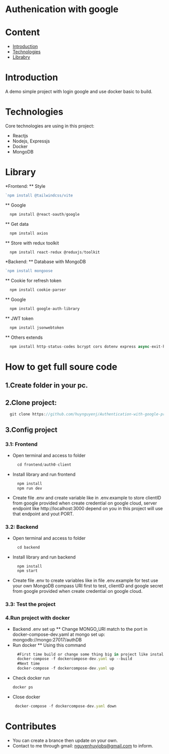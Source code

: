# Authenication with google
# Content
* [Introduction](#introduction)
* [Technologies](#technologies)
* [Librabry](#library)
# Introduction
A demo simple project with login google and use docker basic to build.
# Technologies
Core technologies are using in this project:
* Reactjs
* Nodejs, Expressjs
* Docker
* MongoDB
# Library
*Frontend:
** Style
```js
`npm install @tailwindcss/vite
```
** Google
```js
  npm install @react-oauth/google
```
** Get data
```js
  npm install axios
```
** Store with redux toolkit
```js
  npm install react-redux @reduxjs/toolkit
```
*Backend:
** Database with MongoDB
```js
`npm install mongoose
```
** Cookie for refresh token
```js
  npm install cookie-parser
```
** Google
```js
  npm install google-auth-library
```
** JWT token
```js
  npm install jsonwebtoken
```
** Others extends
```js
  npm install http-status-codes bcrypt cors dotenv express async-exit-hook
```
# How to get full soure code
## 1.Create folder in your pc.
## 2.Clone project:
  ```js
    git clone https://github.com/huynguyenj/Authentication-with-google-practice.git
```
## 3.Config project
### 3.1: Frontend
* Open terminal and access to folder
  ```js
    cd frontend/auth0-client
  ```
* Install library and run frontend
  ```js
    npm install
    npm run dev
  ```
* Create file .env and create variable like in .env.example to store clientID  from google provided when create credential on google cloud, server endpoint like http://localhost:3000 depend on you in this project will use that endpoint and yout PORT.
### 3.2: Backend
* Open terminal and access to folder
  ```js
    cd backend
  ```
* Install library and run backend
  ```js
    npm install
    npm start
  ```
* Create file .env to create variables like in file .env.example for test use your own MongoDB compass URI first to test, clientID and google secret from google provided when create credential on google cloud.
### 3.3: Test the project
### 4.Run project with docker
* Backend .env set up
** Change MONGO_URI match to the port in docker-compose-dev.yaml at mongo set up: mongodb://mongo:27017/authDB
* Run docker
** Using this command
  ```js
    #First time build or change some thing big in project like install new library or create more folder and file.
    docker-compose -f dockercompose-dev.yaml up --build
    #Next time
    docker-compose -f dockercompose-dev.yaml up
  ```
* Check docker run
    ```js
    docker ps
  ```
* Close docker
    ```js
     docker-compose -f dockercompose-dev.yaml down
  ```
# Contributes
- You can create a brance then update on your own.
- Contact to me through gmail: nguyenhuyjobs@gmail.com to inform.
  
